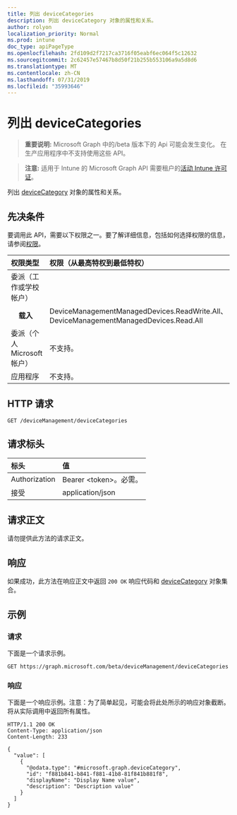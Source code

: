 ```yaml
---
title: 列出 deviceCategories
description: 列出 deviceCategory 对象的属性和关系。
author: rolyon
localization_priority: Normal
ms.prod: intune
doc_type: apiPageType
ms.openlocfilehash: 2fd109d2f7217ca3716f05eabf6ec064f5c12632
ms.sourcegitcommit: 2c62457e57467b8d50f21b255b553106a9a5d8d6
ms.translationtype: MT
ms.contentlocale: zh-CN
ms.lasthandoff: 07/31/2019
ms.locfileid: "35993646"
---
```

# <a name="list-devicecategories"></a>列出 deviceCategories

> **重要说明:** Microsoft Graph 中的/beta 版本下的 Api 可能会发生变化。 在生产应用程序中不支持使用这些 API。

> **注意:** 适用于 Intune 的 Microsoft Graph API 需要租户的[活动 Intune 许可证](https://go.microsoft.com/fwlink/?linkid=839381)。

列出 [deviceCategory](../resources/intune-shared-devicecategory.md) 对象的属性和关系。
## <a name="prerequisites"></a>先决条件
要调用此 API，需要以下权限之一。要了解详细信息，包括如何选择权限的信息，请参阅[权限](/graph/permissions-reference)。

|权限类型|权限（从最高特权到最低特权）|
|:---|:---|
|委派（工作或学校帐户）||
| &nbsp; &nbsp; **载入** | DeviceManagementManagedDevices.ReadWrite.All、DeviceManagementManagedDevices.Read.All|
|委派（个人 Microsoft 帐户）|不支持。|
|应用程序|不支持。|

## <a name="http-request"></a>HTTP 请求
<!-- {
  "blockType": "ignored"
}
-->
``` http
GET /deviceManagement/deviceCategories
```

## <a name="request-headers"></a>请求标头

|标头|值|
|:---|:---|
|Authorization|Bearer &lt;token&gt;。必需。|
|接受|application/json|

## <a name="request-body"></a>请求正文

请勿提供此方法的请求正文。

## <a name="response"></a>响应

如果成功，此方法在响应正文中返回 `200 OK` 响应代码和 [deviceCategory](../resources/intune-shared-devicecategory.md) 对象集合。

## <a name="example"></a>示例

### <a name="request"></a>请求

下面是一个请求示例。

``` http
GET https://graph.microsoft.com/beta/deviceManagement/deviceCategories
```

### <a name="response"></a>响应

下面是一个响应示例。注意：为了简单起见，可能会将此处所示的响应对象截断。将从实际调用中返回所有属性。

``` http
HTTP/1.1 200 OK
Content-Type: application/json
Content-Length: 233

{
  "value": [
    {
      "@odata.type": "#microsoft.graph.deviceCategory",
      "id": "f881b841-b841-f881-41b8-81f841b881f8",
      "displayName": "Display Name value",
      "description": "Description value"
    }
  ]
}
```



